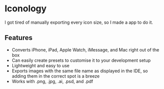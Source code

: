 #  Iconology
I got tired of manually exporting every icon size, so I made a app to do it.

## Features
- Converts iPhone, iPad, Apple Watch, iMessage, and Mac right out of the box
- Can easily create presets to customise it to your development setup
- Lightweight and easy to use
- Exports images with the same file name as displayed in the IDE, so adding them in the correct spot is a breeze
- Works with .png, .jpg, .ai, .psd, and .pdf
